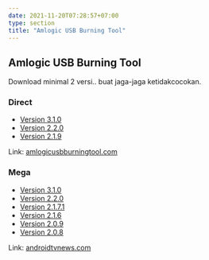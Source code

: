 ```yaml
---
date: 2021-11-20T07:28:57+07:00
type: section
title: "Amlogic USB Burning Tool"
---
```


## Amlogic USB Burning Tool

Download minimal 2 versi.. buat jaga-jaga ketidakcocokan.

### Direct

- [Version 3.1.0](https://www.amlogicusbburningtool.com/downloads/Amlogic_USB_Burning_Tool_v3.1.0.zip)
- [Version 2.2.0](https://www.amlogicusbburningtool.com/downloads/Amlogic_USB_Burning_Tool_v2.2.0.zip)
- [Version 2.1.9](https://www.amlogicusbburningtool.com/downloads/Amlogic_USB_Burning_Tool_v2.1.9.zip)

Link: [amlogicusbburningtool.com](https://www.amlogicusbburningtool.com/)


### Mega

- [Version 3.1.0](https://mega.nz/file/EF8ylAyY#YMTqYEdlJSwVXcZfO-L-3fYD3Rvw9r8PHIQgx2FvFcI)
- [Version 2.2.0](https://mega.nz/file/QQECxCIY#RRiDttRBHzDubSIU0CHOkWf_8ZWzxdTcXE9bZyp8g2w)
- [Version 2.1.7.1](https://mega.nz/file/hdNCTK4B#dIB6u2TjVizbJwZuUYwn_I2-0TsuW67gnlNPFhKjHD4)
- [Version 2.1.6](https://mega.nz/file/hEM0iSZJ#rHN8fkFdYlxvjKUOXBE7l-k5LYOFch7s3HVMHziBGQs)
- [Version 2.0.9](https://mega.nz/file/wcE0AQyZ#jfDyr-3m3bF8Q1_Vu_x8pNcpc-oPXeZcHwp0RkUGODk)
- [Version 2.0.8](https://mega.nz/file/4IdmHAAA#G_qczOYJe2XlQl0FP9Kc9Qa_FiDkDl8Sqe9KeRkSwQY)

Link: [androidtvnews.com](https://androidtvnews.com/amlogic-usb-burning-tool/)